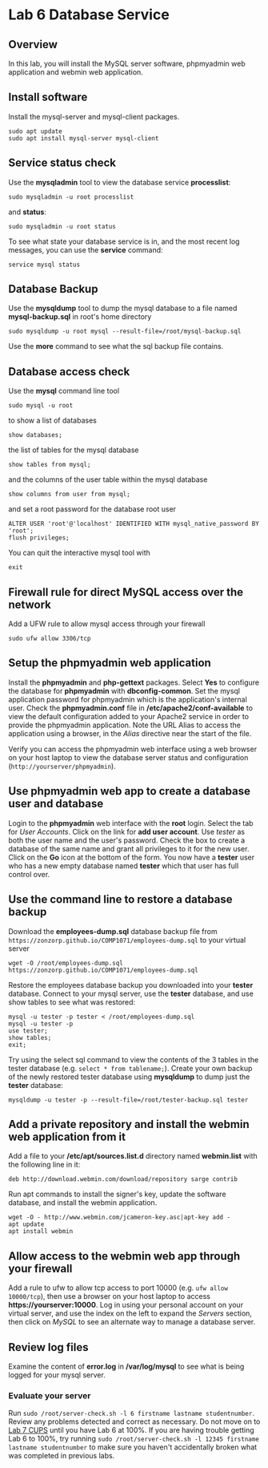 # Lab 6 Database Service

## Overview
In this lab, you will install the MySQL server software, phpmyadmin web application and webmin web application.

## Install software
Install the mysql-server and mysql-client packages.
```
sudo apt update
sudo apt install mysql-server mysql-client
```

## Service status check
Use the **mysqladmin** tool to view the database service **processlist**:

```
sudo mysqladmin -u root processlist
```

and **status**:

```
sudo mysqladmin -u root status
```

To see what state your database service is in, and the most recent log messages, you can use the **service** command:

```
service mysql status
```

## Database Backup
Use the **mysqldump** tool to dump the mysql database to a file named **mysql-backup.sql** in root's home directory

```
sudo mysqldump -u root mysql --result-file=/root/mysql-backup.sql
```

Use the **more** command to see what the sql backup file contains.

## Database access check
Use the **mysql** command line tool

```
sudo mysql -u root 
```

to show a list of databases

```
show databases;
```

the list of tables for the mysql database

```
show tables from mysql;
```

and the columns of the user table within the mysql database

```
show columns from user from mysql;
```
and set a root password for the database root user
```
ALTER USER 'root'@'localhost' IDENTIFIED WITH mysql_native_password BY 'root';
flush privileges;
```
You can quit the interactive mysql tool with

```
exit
```

## Firewall rule for direct MySQL access over the network
Add a UFW rule to allow mysql access through your firewall

```
sudo ufw allow 3306/tcp
```

## Setup the phpmyadmin web application
Install the **phpmyadmin** and **php-gettext** packages. Select **Yes** to configure the database for **phpmyadmin** with **dbconfig-common**. Set the mysql application password for phpmyadmin which is the application's internal user. Check the **phpmyadmin.conf** file in **/etc/apache2/conf-available** to view the default configuration added to your Apache2 service in order to provide the phpmyadmin application. Note the URL Alias to access the application using a browser, in the _Alias_ directive near the start of the file.

Verify you can access the phpmyadmin web interface using a web browser on your host laptop to view the database server status and configuration (```http://yourserver/phpmyadmin```).

## Use phpmyadmin web app to create a database user and database
Login to the **phpmyadmin** web interface with the **root** login. Select the tab for _User Accounts_. Click on the link for **add user account**. Use _tester_ as both the user name and the user's password. Check the box to create a database of the same name and grant all privileges to it for the new user. Click on the **Go** icon at the bottom of the form. You now have a **tester** user who has a new empty database named **tester** which that user has full control over.

## Use the command line to restore a database backup
Download the **employees-dump.sql** database backup file from ```https://zonzorp.github.io/COMP1071/employees-dump.sql```  to your virtual server

```
wget -O /root/employees-dump.sql https://zonzorp.github.io/COMP1071/employees-dump.sql
```

Restore the employees database backup you downloaded into your **tester** database. Connect to your mysql server, use the **tester** database, and use show tables to see what was restored:

```
mysql -u tester -p tester < /root/employees-dump.sql
mysql -u tester -p
use tester;
show tables;
exit;
```

Try using the select sql command to view the contents of the 3 tables in the tester database (e.g. ```select * from tablename;```). Create your own backup of the newly restored tester database using **mysqldump** to dump just the **tester** database:

```
mysqldump -u tester -p --result-file=/root/tester-backup.sql tester
```

## Add a private repository and install the webmin web application from it
Add a file to your **/etc/apt/sources.list.d** directory named **webmin.list** with the following line in it:

```
deb http://download.webmin.com/download/repository sarge contrib
```

Run apt commands to install the signer's key, update the software database, and install the webmin application.

```
wget -O - http://www.webmin.com/jcameron-key.asc|apt-key add -
apt update
apt install webmin
```

## Allow access to the webmin web app through your firewall
Add a rule to ufw to allow tcp access to port 10000 (e.g. ```ufw allow 10000/tcp```), then use a browser on your host laptop to access **https://yourserver:10000**. Log in using your personal account on your virtual server, and use the index on the left to expand the _Servers_ section, then click on _MySQL_ to see an alternate way to manage a database server.

## Review log files
Examine the content of **error.log** in **/var/log/mysql** to see what is being logged for your mysql server.

### Evaluate your server
Run ```sudo /root/server-check.sh -l 6 firstname lastname studentnumber```. Review any problems detected and correct as necessary. Do not move on to [Lab 7 CUPS](Lab07-CUPS.html) until you have Lab 6 at 100%. If you are having trouble getting Lab 6 to 100%, try running ```sudo /root/server-check.sh -l 12345 firstname lastname studentnumber``` to make sure you haven't accidentally broken what was completed in previous labs.
